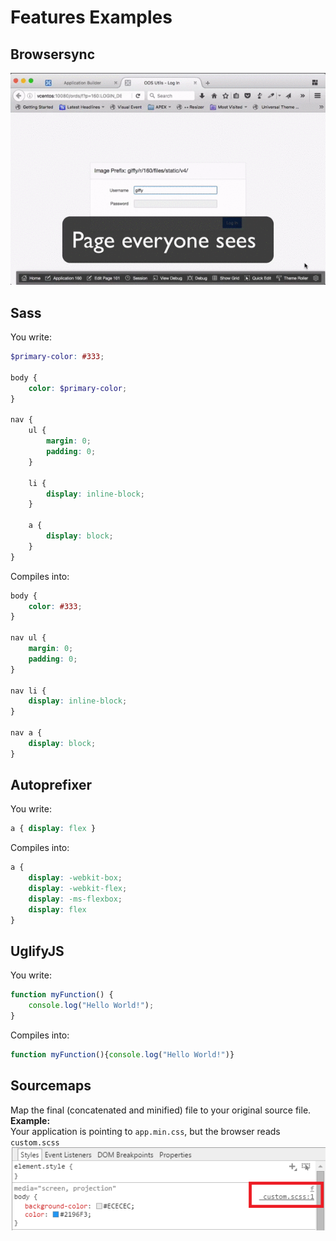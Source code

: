 # Features Examples

## Browsersync
![demo](demo-main.gif)

## Sass
You write:
```scss
$primary-color: #333;

body {
    color: $primary-color;
}

nav {
    ul {
        margin: 0;
        padding: 0;
    }

    li {
        display: inline-block;
    }

    a {
        display: block;
    }
}
```
Compiles into:
```css
body {
    color: #333;
}

nav ul {
    margin: 0;
    padding: 0;
}

nav li {
    display: inline-block;
}

nav a {
    display: block;
}
```

## Autoprefixer
You write:
```css
a { display: flex }
```
Compiles into:
```css
a {
    display: -webkit-box;
    display: -webkit-flex;
    display: -ms-flexbox;
    display: flex
}
```

## UglifyJS
You write:
```javascript
function myFunction() {
    console.log("Hello World!");
}
```
Compiles into:
```javascript
function myFunction(){console.log("Hello World!")}
```

## Sourcemaps
Map the final (concatenated and minified) file to your original source file.  
**Example:**  
Your application is pointing to `app.min.css`, but the browser reads `custom.scss`  
![](sourcemaps.png)
